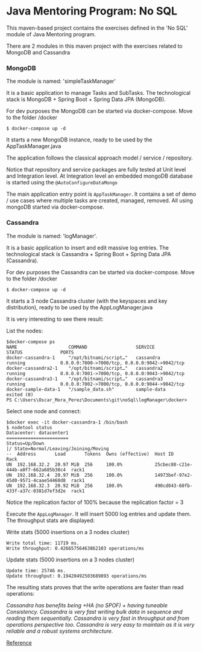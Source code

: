 # Java Mentoring Program: No SQL

This maven-based project contains the exercises defined in the 'No SQL' module of Java Mentoring program.

There are 2 modules in this maven project with the exercises related to MongoDB and Cassandra

### MongoDB

The module is named: 'simpleTaskManager'

It is a basic application to manage Tasks and SubTasks. The technological stack is MongoDB + Spring Boot + Spring Data
JPA (MongoDB).

For dev purposes the MongoDB can be started via docker-compose. Move to the folder /docker

```
$ docker-compose up -d
```

It starts a new MongoDB instance, ready to be used by the AppTaskManager.java

The application follows the classical approach model / service / repository.

Notice that repository and service packages are fully tested at Unit level and Integration level. At Integration level
an embedded mongoDB database is started using the `@AutoConfigureDataMongo`

The main application entry point is `AppTaskManager`. It contains a set of demo / use cases where multiple tasks are
created, managed, removed. All using mongoDB started via docker-compose.

### Cassandra

The module is named: 'logManager'.

It is a basic application to insert and edit massive log entries. The technological stack is Cassandra + Spring Boot +
Spring Data JPA (Cassandra).

For dev purposes the Cassandra can be started via docker-compose. Move to the folder /docker

```
$ docker-compose up -d
```

It starts a 3 node Cassandra cluster (with the keyspaces and key distribution), ready to be used by the AppLogManager.java

It is very interesting to see there result:

List the nodes:

```
$docker-compose ps
NAME                   COMMAND                  SERVICE             STATUS              PORTS
docker-cassandra-1     "/opt/bitnami/script…"   cassandra           running             0.0.0.0:7000->7000/tcp, 0.0.0.0:9042->9042/tcp
docker-cassandra2-1    "/opt/bitnami/script…"   cassandra2          running             0.0.0.0:7001->7000/tcp, 0.0.0.0:9043->9042/tcp
docker-cassandra3-1    "/opt/bitnami/script…"   cassandra3          running             0.0.0.0:7002->7000/tcp, 0.0.0.0:9044->9042/tcp
docker-sample-data-1   "/sample_data.sh"        sample-data         exited (0)
PS C:\Users\Oscar_Mora_Perez\Documents\git\noSql\logManager\docker>
```

Select one node and connect:

```
$docker exec -it docker-cassandra-1 /bin/bash
$ nodetool status
Datacenter: datacenter1
=======================
Status=Up/Down
|/ State=Normal/Leaving/Joining/Moving
--  Address       Load       Tokens  Owns (effective)  Host ID                               Rack
UN  192.168.32.2  20.97 MiB  256     100.0%            25cbec88-c21e-444b-a0f7-662a685b30c4  rack1
UN  192.168.32.4  20.97 MiB  256     100.0%            14973bef-97e2-45d0-9571-4caae54460d8  rack1
UN  192.168.32.3  20.92 MiB  256     100.0%            490cd043-60fb-433f-a37c-0381d7ef3d2e  rack1

```

Notice the replication factor of 100% because the replication factor = 3

Execute the `AppLogManager`. It will insert 5000 log entries and update them. The throughput stats are displayed:

Write stats (5000 insertions on a 3 nodes cluster)
```
Write total time: 11719 ms.
Write throughput: 0.42665756463862103 operations/ms
```

Update stats (5000 insertions on a 3 nodes cluster)
```
Update time: 25746 ms.
Update throughput: 0.19420492503689893 operations/ms
```

The resulting stats proves that the write operations are faster than read operations:

<em>Cassandra has benefits being +HA (no SPOF) + having tuneable Consistency. Cassandra is very fast writing bulk data in sequence and reading them sequentially. Cassandra is very fast in throughput and from operations perspective too. Cassandra is very easy to maintain as it is very reliable and a robust systems architecture.</em>

[Reference](https://www.zymr.com/cassandra-good-read-operations/#:~:text=You%20can%20vary%20the%20consistency,Cassandra%20does%20write%20operation%20faster)